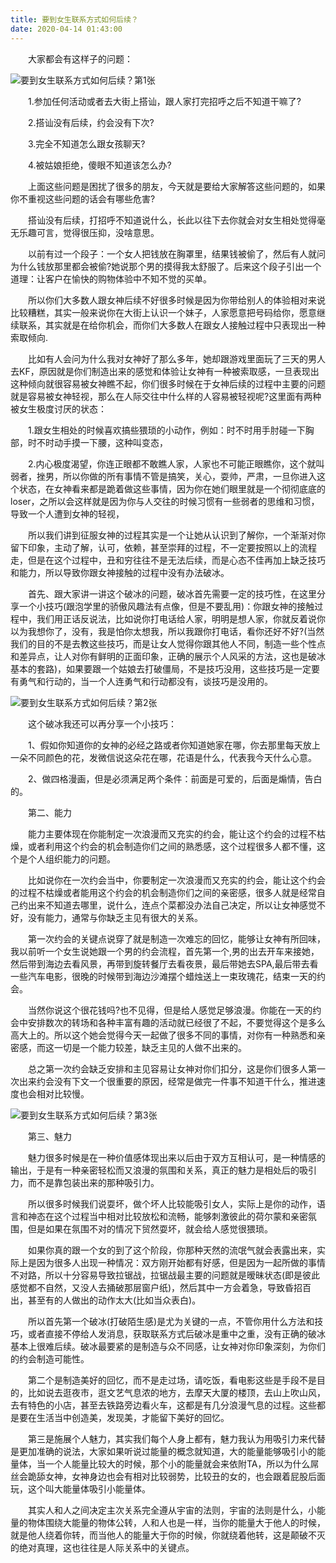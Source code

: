 ```yaml
---
title: 要到女生联系方式如何后续？
date: 2020-04-14 01:43:00
---
```




　　大家都会有这样子的问题：

![要到女生联系方式如何后续？第1张](/img/7682ed8fa12e794568757d53d625b5ae.jpg)

　　1.参加任何活动或者去大街上搭讪，跟人家打完招呼之后不知道干嘛了?

　　2.搭讪没有后续，约会没有下次?

　　3.完全不知道怎么跟女孩聊天?

　　4.被姑娘拒绝，傻眼不知道该怎么办?

　　上面这些问题是困扰了很多的朋友，今天就是要给大家解答这些问题的，如果你不重视这些问题的话会有哪些危害?

　　搭讪没有后续，打招呼不知道说什么，长此以往下去你就会对女生相处觉得毫无乐趣可言，觉得很压抑，没啥意思。

　　以前有过一个段子：一个女人把钱放在胸罩里，结果钱被偷了，然后有人就问为什么钱放那里都会被偷?她说那个男的摸得我太舒服了。后来这个段子引出一个道理：让客户在愉快的购物体验中不知不觉的买单。

　　所以你们大多数人跟女神后续不好很多时候是因为你带给别人的体验相对来说比较糟糕，其实一般来说你在大街上认识一个妹子，人家愿意把号码给你，愿意继续联系，其实就是在给你机会，而你们大多数人在跟女人接触过程中只表现出一种索取倾向.

　　比如有人会问为什么我对女神好了那么多年，她却跟游戏里面玩了三天的男人去KF，原因就是你们制造出来的感觉和体验让女神有一种被索取感，一旦表现出这种倾向就很容易被女神瞧不起，你们很多时候在于女神后续的过程中主要的问题就是容易被女神轻视，那么在人际交往中什么样的人容易被轻视呢?这里面有两种被女生极度讨厌的状态：

　　1.跟女生相处的时候喜欢搞些猥琐的小动作，例如：时不时用手肘碰一下胸部，时不时动手摸一下腰，这种叫变态，

　　2.内心极度渴望，你连正眼都不敢瞧人家，人家也不可能正眼瞧你，这个就叫弱者，挫男，所以你做的所有事情不管是搞笑，关心，耍帅，严肃，一旦你进入这个状态，在女神看来都是跪着做这些事情，因为你在她们眼里就是一个彻彻底底的loser，之所以会这样就是因为你与人交往的时候习惯有一些弱者的思维和习惯，导致一个人遭到女神的轻视，

　　所以我们讲到征服女神的过程其实是一个让她从认识到了解你，一个渐渐对你留下印象，主动了解，认可，依赖，甚至崇拜的过程，不一定要按照以上的流程走，但是在这个过程中，丑和穷往往不是无法后续，而是心态不佳再加上缺乏技巧和能力，所以导致你跟女神接触的过程中没有办法破冰。

　　首先、跟大家讲一讲这个破冰的问题，破冰首先需要一定的技巧性，在这里分享一个小技巧(跟泡学里的骄傲风趣法有点像，但是不要乱用)：你跟女神的接触过程中，我们用正话反说法，比如说你打电话给人家，明明是想人家，你就反着说你以为我想你了，没有，我是怕你太想我，所以我跟你打电话，看你还好不好?(当然我们的目的不是去教这些技巧，而是让女人觉得你跟其他人不同，制造一些个性点和差异点，让人对你有鲜明的正面印象，正确的展示个人风采的方法，这也是破冰基本的套路)，如果要跟一个姑娘去打破僵局，不是技巧没用，这些技巧是一定要有勇气和行动的，当一个人连勇气和行动都没有，谈技巧是没用的。

![要到女生联系方式如何后续？第2张](/img/a68cfbaf5d63d260df7bab0251b565a6.jpg)

　　这个破冰我还可以再分享一个小技巧：

　　1、假如你知道你的女神的必经之路或者你知道她家在哪，你去那里每天放上一朵不同颜色的花，发微信说这朵花在哪，花语是什么，代表我今天什么心意。

　　2、做四格漫画，但是必须满足两个条件：前面是可爱的，后面是煽情，告白的。

　　第二、能力

　　能力主要体现在你能制定一次浪漫而又充实的约会，能让这个约会的过程不枯燥，或者利用这个约会的机会制造你们之间的熟悉感，这个过程很多人都不懂，这个是个人组织能力的问题。

　　比如说你在一次约会当中，你要制定一次浪漫而又充实的约会，能让这个约会的过程不枯燥或者能用这个约会的机会制造你们之间的亲密感，很多人就是经常自己约出来不知道去哪里，说什么，连点个菜都没办法自己决定，所以让女神感觉不好，没有能力，通常与你缺乏主见有很大的关系。

　　第一次约会的关键点说穿了就是制造一次难忘的回忆，能够让女神有所回味，我以前听一个女生说她跟一个男的约会流程，首先第一个,男的出去开车来接她，然后带到海边去看风景，再带到旋转餐厅去看夜景，最后带她去SPA,最后带去看一些汽车电影，很晚的时候带到海边沙滩摆个蜡烛送上一束玫瑰花，结束一天的约会。

　　当然你说这个很花钱吗?也不见得，但是给人感觉足够浪漫。你能在一天的约会中安排数次的转场和各种丰富有趣的活动就已经很了不起，不要觉得这个是多么高大上的。所以这个她会觉得今天一起做了很多不同的事情，对你有一种熟悉和亲密感，而这一切是一个能力较差，缺乏主见的人做不出来的。

　　总之第一次约会缺乏安排和主见容易让女神对你们扣分，这是你们很多人第一次出来约会没有下文一个很重要的原因，经常是做完一件事不知道干什么，推进速度也会相对比较慢。

![要到女生联系方式如何后续？第3张](/img/902ef89ae90d72f9fbc0c0f9b9ca4c92.jpg)

　　第三、魅力

　　魅力很多时候是在一种价值感体现出来以后由于双方互相认可，是一种情感的输出，于是有一种亲密轻松而又浪漫的氛围和关系，真正的魅力是相处后的吸引力，而不是靠包装出来的那种吸引力。

　　所以很多时候我们说耍坏，做个坏人比较能吸引女人，实际上是你的动作，语言和神态在这个过程当中相对比较放松和流畅，能够刺激彼此的荷尔蒙和亲密氛围，但是如果在氛围不对的情况下贸然耍坏，就会给人感觉很猥琐。

　　如果你真的跟一个女的到了这个阶段，你那种天然的流氓气就会表露出来，实际上是因为很多人出现一种情况：双方刚开始都有好感，但是因为一起所做的事情不对路，所以十分容易导致拉锯战，拉锯战最主要的问题就是暧昧状态(即是彼此感觉都不自然，又没人去捅破那层窗户纸)，然后其中一方会着急，导致昏招百出，甚至有的人做出的动作太大(比如当众表白)。

　　所以首先第一个破冰(打破陌生感)是尤为关键的一点，不管你用什么方法和技巧，或者直接不停给人发消息，获取联系方式后破冰是重中之重，没有正确的破冰基本上很难后续。破冰最要紧的是制造与众不同感，让女神对你印象深刻，为你们的约会制造可能性。

　　第二个是制造美好的回忆，而不是走过场，请吃饭，看电影这些是手段不是目的，比如说去逛夜市，逛文艺气息浓的地方，去摩天大厦的楼顶，去山上吹山风，去有特色的小店，甚至去铁路旁边看火车，这都是有几分浪漫气息的过程。这些都是要在生活当中创造美，发现美，才能留下美好的回忆。

　　第三是施展个人魅力，其实我们每个人身上都有，魅力我认为用吸引力来代替是更加准确的说法，大家如果听说过能量的概念就知道，大的能量能够吸引小的能量体，当一个人能量比较大的时候，那个小的能量就会来依附TA，所以为什么屌丝会跪舔女神，女神身边也会有相对比较弱势，比较丑的女的，也会跟着屁股后面玩，这个叫大能量体吸引小能量体。

　　其实人和人之间决定主次关系完全遵从宇宙的法则，宇宙的法则是什么，小能量的物体围绕大能量的物体公转，人和人也是一样，当你的能量大于他人的时候，就是他人绕着你转，而当他人的能量大于你的时候，你就绕着他转，这是颠破不灭的绝对真理，这也往往是人际关系中的关键点。